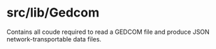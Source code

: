 # src/lib/Gedcom

Contains all coude required to read a GEDCOM file
and produce JSON network-transportable data files.